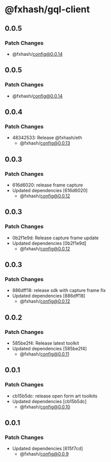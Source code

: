 # @fxhash/gql-client

## 0.0.5

### Patch Changes

- @fxhash/config@0.0.14

## 0.0.5

### Patch Changes

- @fxhash/config@0.0.14

## 0.0.4

### Patch Changes

- 48342533: Release @fxhash/eth
  - @fxhash/config@0.0.13

## 0.0.3

### Patch Changes

- 616d6020: release frame capture
- Updated dependencies [616d6020]
  - @fxhash/config@0.0.12

## 0.0.3

### Patch Changes

- 0b2f1e9d: Release capture frame update
- Updated dependencies [0b2f1e9d]
  - @fxhash/config@0.0.12

## 0.0.3

### Patch Changes

- 886dff18: release sdk with capture frame fix
- Updated dependencies [886dff18]
  - @fxhash/config@0.0.12

## 0.0.2

### Patch Changes

- 585be2f4: Release latest toolkit
- Updated dependencies [585be2f4]
  - @fxhash/config@0.0.11

## 0.0.1

### Patch Changes

- cb15b5dc: release open form art toolkits
- Updated dependencies [cb15b5dc]
  - @fxhash/config@0.0.10

## 0.0.1

### Patch Changes

- Updated dependencies [615f7cd]
  - @fxhash/config@0.0.9
